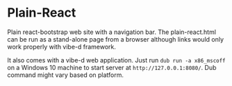# Plain-React
Plain react-bootstrap web site with a navigation bar. The plain-react.html can be run as a stand-alone page from a browser although links would only work properly with vibe-d framework.

It also comes with a vibe-d web application. Just run ```dub run -a x86_mscoff``` on a Windows 10 machine to start server at ```http://127.0.0.1:8080/```. Dub command might vary based on platform.
